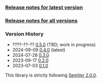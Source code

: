 ### [Release notes for latest version](latest.md)

### [Release notes for all versions](full.md)

### Version History

* ????-??-?? [0.5.0](0.5.0.md) (TBD; work in progress)
* 2024-09-09 [0.4.0](0.4.0.md) (latest)
* 2024-07-28 [0.3.0](0.3.0.md)
* 2023-09-17 [0.2.0](0.2.0.md)
* 2023-07-03 [0.1.0](0.1.0.md)


This library is strictly following [SemVer 2.0.0](https://semver.org/spec/v2.0.0.html).